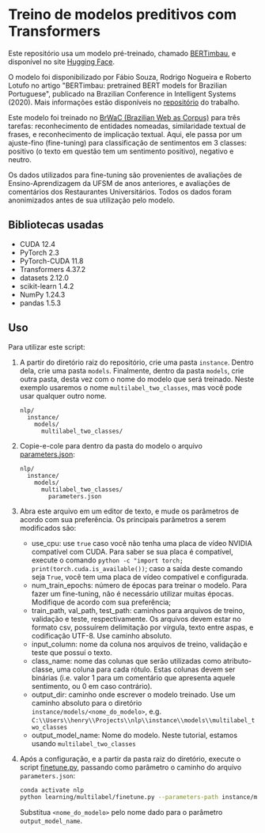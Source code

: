 # Treino de modelos preditivos com Transformers

Este repositório usa um modelo pré-treinado, chamado [BERTimbau](https://huggingface.co/neuralmind/bert-base-portuguese-cased), e disponível no site [Hugging Face](https://huggingface.co/).

O modelo foi disponibilizado por Fábio Souza, Rodrigo Nogueira e Roberto Lotufo no artigo "BERTimbau: pretrained BERT
models for Brazilian Portuguese", publicado na Brazilian Conference in Intelligent Systems (2020). Mais informações
estão disponíveis no [repositório](https://github.com/neuralmind-ai/portuguese-bert/) do trabalho.

Este modelo foi treinado no [BrWaC (Brazilian Web as Corpus)](https://www.researchgate.net/publication/326303825_The_brWaC_Corpus_A_New_Open_Resource_for_Brazilian_Portuguese)
para três tarefas: reconhecimento de entidades nomeadas, similaridade textual de frases, e reconhecimento de implicação
textual. Aqui, ele passa por um ajuste-fino (fine-tuning) para classificação de sentimentos em 3 classes: positivo (o
texto em questão tem um sentimento positivo), negativo e neutro.

Os dados utilizados para fine-tuning são provenientes de avaliações de Ensino-Aprendizagem da UFSM de anos anteriores,
e avaliações de comentários dos Restaurantes Universitários. Todos os dados foram anonimizados antes de sua utilização
pelo modelo.

## Bibliotecas usadas

* CUDA 12.4
* PyTorch 2.3
* PyTorch-CUDA 11.8
* Transformers 4.37.2
* datasets 2.12.0
* scikit-learn 1.4.2
* NumPy 1.24.3
* pandas 1.5.3

## Uso

Para utilizar este script:

1. A partir do diretório raiz do repositório, crie uma pasta `instance`. Dentro dela, crie uma pasta `models`. 
  Finalmente, dentro da pasta `models`, crie outra pasta, desta vez com o nome do modelo que será treinado. Neste 
  exemplo usaremos o nome `multilabel_two_classes`, mas você pode usar qualquer outro nome.

   ```
   nlp/
     instance/
       models/
         multilabel_two_classes/
   ```

2. Copie-e-cole para dentro da pasta do modelo o arquivo [parameters.json](student_sentiment_analysis.json):

   ```
   nlp/
     instance/
       models/
         multilabel_two_classes/
           parameters.json
   ```

3. Abra este arquivo em um editor de texto, e mude os parâmetros de acordo com sua preferência. Os principais parâmetros
   a serem modificados são:

   * use_cpu: use `true` caso você não tenha uma placa de vídeo NVIDIA compatível com CUDA. Para saber se sua placa é 
     compatível, execute o comando `python -c "import torch; print(torch.cuda.is_available())`; caso a saída deste 
     comando seja `True`, você tem uma placa de vídeo compatível e configurada.
   * num_train_epochs: número de épocas para treinar o modelo. Para fazer um fine-tuning, não é necessário utilizar 
     muitas épocas. Modifique de acordo com sua preferência;
   * train_path, val_path, test_path: caminhos para arquivos de treino, validação e teste, respectivamente. Os arquivos 
     devem estar no formato csv, possuírem delimitação por vírgula, texto entre aspas, e codificação UTF-8. Use caminho
     absoluto.
   * input_column: nome da coluna nos arquivos de treino, validação e teste que possuí o texto.
   * class_name: nome das colunas que serão utilizadas como atributo-classe, uma coluna para cada rótulo. Estas colunas
     devem ser binárias (i.e. valor 1 para um comentário que apresenta aquele sentimento, ou 0 em caso contrário).
   * output_dir: caminho onde escrever o modelo treinado. Use um caminho absoluto para o diretório 
     `instance/models/<nome_do_modelo>`, e.g. 
     `C:\\Users\\henry\\Projects\\nlp\\instance\\models\\multilabel_two_classes` 
   * output_model_name: Nome do modelo. Neste tutorial, estamos usando `multilabel_two_classes`

4. Após a configuração, e a partir da pasta raiz do diretório, execute o script [finetune.py](finetune.py), 
   passando como parâmetro o caminho do arquivo `parameters.json`:

   ```bash
   conda activate nlp
   python learning/multilabel/finetune.py --parameters-path instance/models/<nome_do_modelo>/student_sentiment_analysis.json 
   ```
  
   Substitua `<nome_do_modelo>` pelo nome dado para o parâmetro `output_model_name`.